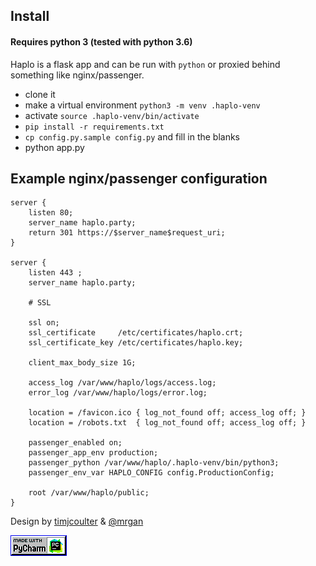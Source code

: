## Install

#### Requires python 3 (tested with python 3.6)

Haplo is a flask app and can be run with `python` or proxied behind something 
like nginx/passenger.

* clone it
* make a virtual environment `python3 -m venv .haplo-venv`
* activate `source .haplo-venv/bin/activate`
* `pip install -r requirements.txt`
* `cp config.py.sample config.py` and fill in the blanks
* python app.py


## Example nginx/passenger configuration

```
server {
    listen 80;
    server_name haplo.party;
    return 301 https://$server_name$request_uri;
}

server {
    listen 443 ;
    server_name haplo.party;
    
    # SSL
    
    ssl on;
    ssl_certificate     /etc/certificates/haplo.crt;
    ssl_certificate_key /etc/certificates/haplo.key;
    
    client_max_body_size 1G;
    
    access_log /var/www/haplo/logs/access.log;
    error_log /var/www/haplo/logs/error.log;
    
    location = /favicon.ico { log_not_found off; access_log off; }
    location = /robots.txt  { log_not_found off; access_log off; }
    
    passenger_enabled on;
    passenger_app_env production;
    passenger_python /var/www/haplo/.haplo-venv/bin/python3;
    passenger_env_var HAPLO_CONFIG config.ProductionConfig;
    
    root /var/www/haplo/public;
}
```

Design by [timjcoulter](https://twitter.com/timjcoulter) & [@mrgan](https://twitter.com/mrgan)

![](static/madewpc.gif)
